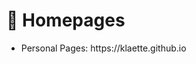 <h1>📎 Homepages</h1>
<ul>
    <li>
        Personal Pages: https://klaette.github.io
    </li>
</ul>

